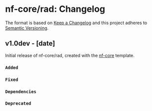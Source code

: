 # nf-core/rad: Changelog

The format is based on [Keep a Changelog](https://keepachangelog.com/en/1.0.0/)
and this project adheres to [Semantic Versioning](https://semver.org/spec/v2.0.0.html).

## v1.0dev - [date]

Initial release of nf-core/rad, created with the [nf-core](https://nf-co.re/) template.

### `Added`

### `Fixed`

### `Dependencies`

### `Deprecated`
